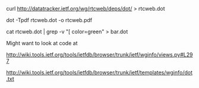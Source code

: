 
curl http://datatracker.ietf.org/wg/rtcweb/deps/dot/ > rtcweb.dot

dot -Tpdf rtcweb.dot -o rtcweb.pdf


cat rtcweb.dot | grep -v "\[ color=green" > bar.dot



Might want to look at code at 

http://wiki.tools.ietf.org/tools/ietfdb/browser/trunk/ietf/wginfo/views.py#L297

http://wiki.tools.ietf.org/tools/ietfdb/browser/trunk/ietf/templates/wginfo/dot.txt

